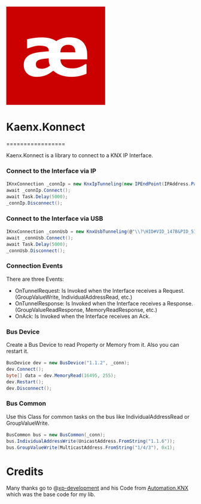 
![Logo](Kaenx.Konnect/Assets/Logo.png)
# Kaenx.Konnect
=================

Kaenx.Konnect is a library to connect to a KNX IP Interface.

### Connect to the Interface via IP
```C#
IKnxConnection _connIp = new KnxIpTunneling(new IPEndPoint(IPAddress.Parse("192.168.0.108"), Convert.ToInt32(3671)));
await _connIp.Connect();
await Task.Delay(5000);
_connIp.Disconnect();
```

### Connect to the Interface via USB
```C#
IKnxConnection _connUsb = new KnxUsbTunneling(@"\\?\HID#VID_147B&PID_5120#7&25842fb1&0&0000#{4d1e55b2-f16f-11cf-88cb-001111000030}"); // USB Device Id
await _connUsb.Connect();
await Task.Delay(5000);
_connUsb.Disconnect();
```


### Connection Events
There are three Events:
- OnTunnelRequest: 
  Is Invoked when the Interface receives a Request. (GroupValueWrite, IndividualAddressRead, etc.)
- OnTunnelResponse: 
  Is Invoked when the Interface receives a Response. (GroupValueReadResponse, MemoryReadResponse, etc.)
- OnAck:
  Is Invoked when the Interface receives an Ack.
  
  
### Bus Device
Create a Bus Device to read Property or Memory from it. Also you can restart it.
```C#
BusDevice dev = new BusDevice("1.1.2", _conn);
dev.Connect();
byte[] data = dev.MemoryRead(16495, 255);
dev.Restart();
dev.Disconnect();
```

### Bus Common
Use this Class for common tasks on the bus like IndividualAddressRead or GroupValueWrite.
```C#
BusCommon bus = new BusCommon(_conn);
bus.IndividualAddressWrite(UnicastAddress.FromString("1.1.6"));
bus.GroupValueWrite(MulticastAddress.FromString("1/4/3"), 0x1);
```

# Credits

Many thanks go to @[xp-development](https://github.com/xp-development) and his Code from [Automation.KNX](https://github.com/xp-development/Automation.Knx) which was the base code for my lib.
